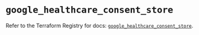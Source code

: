 # `google_healthcare_consent_store`

Refer to the Terraform Registry for docs: [`google_healthcare_consent_store`](https://registry.terraform.io/providers/hashicorp/google/6.20.0/docs/resources/healthcare_consent_store).

